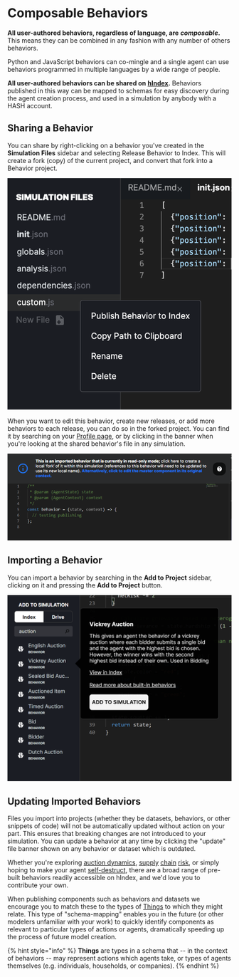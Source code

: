# Composable Behaviors

**All user-authored behaviors, regardless of language, are** _**composable**_**.** This means they can be combined in any fashion with any number of others behaviors.

Python and JavaScript behaviors can co-mingle and a single agent can use behaviors programmed in multiple languages by a wide range of people.

**All user-authored behaviors can be shared on** [**hIndex**](https://hash.ai/index)**.** Behaviors published in this way can be mapped to schemas for easy discovery during the agent creation process, and used in a simulation by anybody with a HASH account.

## Sharing a Behavior

You can share by right-clicking on a behavior you've created in the **Simulation Files** sidebar and selecting Release Behavior to Index. This will create a fork \(copy\) of the current project, and convert that fork into a Behavior project.

![Publishing a behavior to hIndex](../.gitbook/assets/screen-shot-2020-05-30-at-5.54.56-pm.png)

When you want to edit this behavior, create new releases, or add more behaviors to each release, you can do so in the forked project. You can find it by searching on your [Profile page](https://hash.ai/profile), or by clicking in the banner when you're looking at the shared behavior's file in any simulation.

![Navigating to a shared behavior project](../.gitbook/assets/image%20%2821%29.png)

## Importing a Behavior

You can import a behavior by searching in the **Add to Project** sidebar, clicking on it and pressing the **Add to Project** button.

![Adding a published behavior to your model](../.gitbook/assets/image%20%284%29.png)

## Updating Imported Behaviors

Files you import into projects \(whether they be datasets, behaviors, or other snippets of code\) will not be automatically updated without action on your part. This ensures that breaking changes are not introduced to your simulation. You can update a behavior at any time by clicking the "update" file banner shown on any behavior or dataset which is outdated.

Whether you're exploring [auction dynamics](https://hash.ai/@hash/english-auction), [supply](https://hash.ai/@hash/supply-chain-fulfill) [chain](https://hash.ai/@hash/supply-chain-calculate-order) [risk](https://hash.ai/@hash/supply-chain-intake), or simply hoping to make your agent [self-destruct](https://hash.ai/@hash/remove-self), there are a broad range of pre-built behaviors readily accessible on hIndex, and we'd love you to contribute your own.

When publishing components such as behaviors and datasets we encourage you to match these to the types of [Things](https://hash.ai/schemas/Thing) to which they might relate. This type of "schema-mapping" enables you in the future \(or other modelers unfamiliar with your work\) to quickly identify components as relevant to particular types of actions or agents, dramatically speeding up the process of future model creation.

{% hint style="info" %}
**Things** are types in a schema that -- in the context of behaviors -- may represent actions which agents take, or types of agents themselves \(e.g. individuals, households, or companies\).
{% endhint %}

